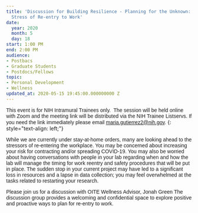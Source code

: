 ```yaml
---
title: 'Discussion for Building Resilience - Planning for the Unknown: Tackling the
  Stress of Re-entry to Work'
date:
  year: 2020
  month: 5
  day: 18
start: 1:00 PM
end: 2:00 PM
audience:
- Postbacs
- Graduate Students
- Postdocs/Fellows
topic:
- Personal Development
- Wellness
updated_at: 2020-05-15 19:45:00.000000000 Z
---
```

<span style="font-family: arial, helvetica, sans-serif;">This event is
for NIH Intramural Trainees only.  The session will be held online with
Zoom and the meeting link will be distributed via the NIH Trainee
Listservs. If you need the link immediately please email
maria.gutierrez2@nih.gov.</span>
{: style="text-align: left;"}

<span style="font-family: arial, helvetica, sans-serif;">While we are
currently under stay-at-home orders, many are looking ahead to the
stressors of re-entering the workplace. You may be concerned about
increasing your risk for contracting and/or spreading COVID-19. You may
also be worried about having conversations with people in your lab
regarding when and how the lab will manage the timing for work reentry
and safety procedures that will be put in place. The sudden stop in your
current project may have led to a significant loss in resources and a
lapse in data collection; you may feel overwhelmed at the tasks related
to restarting your research.</span>

<span style="font-family: arial, helvetica, sans-serif;">Please join us
for a discussion with OITE Wellness Advisor, Jonah Green The discussion
group provides a welcoming and confidential space to explore positive
and proactive ways to plan for re-entry to work. </span>
